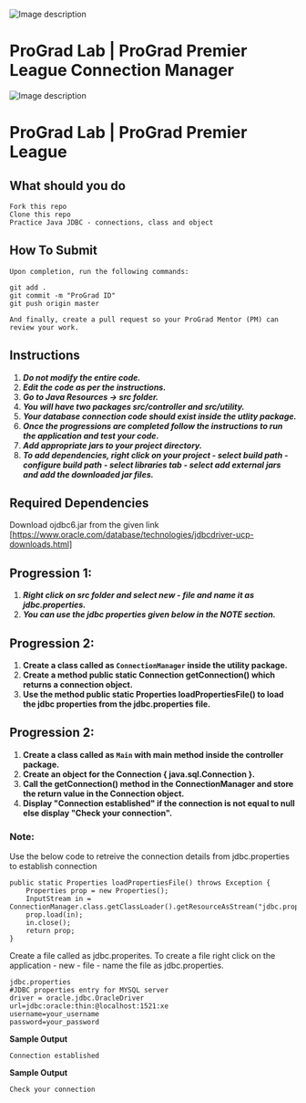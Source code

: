 ![Image description](https://i1.faceprep.in/ProGrad/face-logo-resized.png)

# ProGrad Lab | ProGrad Premier League Connection Manager


![Image description](https://i1.faceprep.in/ProGrad/face-logo-resized.png)

# ProGrad Lab | ProGrad Premier League


## What should you do
```
Fork this repo
Clone this repo
Practice Java JDBC - connections, class and object
```

## How To Submit
```
Upon completion, run the following commands:

git add .
git commit -m "ProGrad ID"
git push origin master

And finally, create a pull request so your ProGrad Mentor (PM) can review your work.
```

## Instructions

1. ***Do not modify the entire code.***
2. ***Edit the code as per the instructions.***
3. ***Go to Java Resources -> src folder.***
4. ***You will have two packages src/controller and src/utility.***
5. ***Your database connection code should exist inside the utlity package.***
6. ***Once the progressions are completed follow the instructions to run the application and test your code.***
7. ***Add appropriate jars to your project directory.***
8. ***To add dependencies, right click on your project - select build path - configure build path - select libraries tab - select add external jars and add the downloaded jar files.***

## Required Dependencies
Download ojdbc6.jar from the given link [https://www.oracle.com/database/technologies/jdbcdriver-ucp-downloads.html]

## Progression 1:
1. ***Right click on src folder and select new - file and name it as jdbc.properties.***
2. ***You can use the jdbc properties given below in the NOTE section.***

## Progression 2:

1. **Create a class called as `ConnectionManager` inside the utility package.**
2. **Create a method public static Connection getConnection() which returns a connection object.** 
3. **Use the method public static Properties loadPropertiesFile() to load the jdbc properties from the jdbc.properties file.**

## Progression 2:

1. **Create a class called as  `Main` with main method inside the controller package.**
2. **Create an object for the Connection { java.sql.Connection }.**
3. **Call the getConnection() method in the ConnectionManager and store the return value in the Connection object.**
4. **Display "Connection established" if the connection is not equal to null else display "Check your connection".**

### Note:

Use the below code to retreive the connection details from jdbc.properties to establish connection
```
public static Properties loadPropertiesFile() throws Exception {
	Properties prop = new Properties();	
	InputStream in = ConnectionManager.class.getClassLoader().getResourceAsStream("jdbc.properties");
	prop.load(in);
	in.close(); 
	return prop;
}
```
Create a file called as jdbc.properites. To create a file right click on the application - new - file - name the file as jdbc.properties.
```
jdbc.properties
#JDBC properties entry for MYSQL server
driver = oracle.jdbc.OracleDriver
url=jdbc:oracle:thin:@localhost:1521:xe
username=your_username
password=your_password

```

**Sample Output**

```Connection established```

**Sample Output**

```Check your connection```
